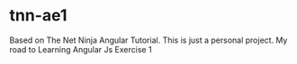 # tnn-ae1
Based on The Net Ninja Angular Tutorial.
This is just a personal project. My road to Learning Angular Js Exercise 1
